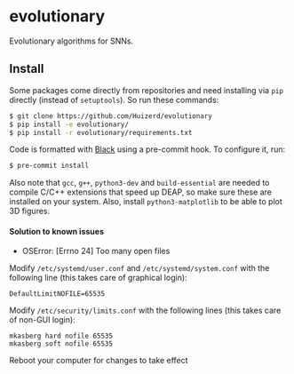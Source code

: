 # evolutionary
Evolutionary algorithms for SNNs.

## Install
Some packages come directly from repositories and need installing via `pip` directly (instead of `setuptools`). So run these commands:

```bash
$ git clone https://github.com/Huizerd/evolutionary
$ pip install -e evolutionary/
$ pip install -r evolutionary/requirements.txt
```

Code is formatted with [Black](https://github.com/psf/black) using a pre-commit hook. To configure it, run:

```bash
$ pre-commit install
```

Also note that `gcc`, `g++`, `python3-dev` and `build-essential` are needed to compile C/C++ extensions that speed up DEAP, so make sure these are installed on your system. Also, install `python3-matplotlib` to be able to plot 3D figures.

#### Solution to known issues

- OSError: [Errno 24] Too many open files

Modify `/etc/systemd/user.conf` and `/etc/systemd/system.conf` with the following line (this takes care of graphical login):

```
DefaultLimitNOFILE=65535
```

Modify `/etc/security/limits.conf` with the following lines (this takes care of non-GUI login):

```
mkasberg hard nofile 65535
mkasberg soft nofile 65535
```

Reboot your computer for changes to take effect
